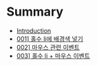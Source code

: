 # Summary

* [Introduction](README.md)
* [001\] 홀수 li에 배경색 넣기](001-홀수-li에-배경색-넣기.md)
* [002\] 마우스 관련 이벤트](002-마우스-관련-이벤트.md)
* [003\] 홀수 li + 마우스 이벤트](003-홀수li-마우스온.md)
